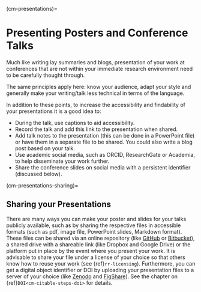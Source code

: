 (cm-presentations)=
# Presenting Posters and Conference Talks

Much like writing lay summaries and blogs, presentation of your work at conferences that are not within your immediate research environment need to be carefully thought through.

The same principles apply here: know your audience, adapt your style and generally make your writing/talk less technical in terms of the language.

In addition to these points, to increase the accessibility and findability of your presentations it is a good idea to:
* During the talk, use captions to aid accessibility.
* Record the talk and add this link to the presentation when shared.
* Add talk notes to the presentation (this can be done in a PowerPoint file) or have them in a separate file to be shared.
You could also write a blog post based on your talk.
* Use academic social media, such as ORCID, ResearchGate or Academia, to help disseminate your work further.
* Share the conference slides on social media with a persistent identifier (discussed below).

(cm-presentations-sharing)=
## Sharing your Presentations

There are many ways you can make your poster and slides for your talks publicly available, such as by sharing the respective files in accessible formats (such as pdf, image file, PowerPoint slides, Markdown format).
These files can be shared via an online repository (like [GitHub](https://github.com/) or [Bitbucket](https://bitbucket.org/)), a shared drive with a shareable link (like Dropbox and Google Drive) or the platform put in place by the event where you present your work.
It is advisable to share your file under a license of your choice so that others know how to reuse your work (see {ref}`rr-licensing`).
Furthermore, you can get a digital object identifier or DOI by uploading your presentation files to a server of your choice (like [Zenodo](https://zenodo.org/) and [FigShare](https://figshare.com/)).
See the chapter on {ref}`DOI<cm-citable-steps-doi>` for details.
